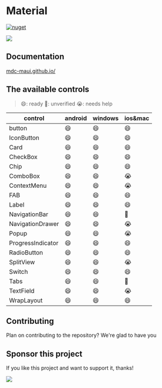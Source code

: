 
# Material
[![nuget](https://img.shields.io/nuget/vpre/Material?style=for-the-badge)](https://www.nuget.org/packages/Material) 

![](docs/assets/preview.png)

## Documentation

[mdc-maui.github.io/](https://mdc-maui.github.io/)





## The available controls

> 😄: ready    🤔: unverified    😭: needs help

| control   | android    | windows   |  ios&mac   |
| ---- | ---- | ---- |----|
| button    | 😄 | 😄 | 😄 |
| IconButton | 😄 | 😄 |😄|
| Card | 😄 | 😄 |😄|
| CheckBox | 😄 | 😄 |😄|
| Chip | 😄 | 😄 |😄|
| ComboBox | 😄 | 😄 |😭|
| ContextMenu | 😄 | 😄 |😭|
| FAB | 😄 | 😄 |😄|
| Label | 😄 | 😄 |😄|
| NavigationBar | 😄 | 😄 |🤔|
| NavigationDrawer | 😄 | 😄 |😭|
| Popup | 😄 | 😄 |😭|
| ProgressIndicator | 😄 | 😄 |😄|
| RadioButton | 😄 | 😄 |😄|
| SplitView | 😄 | 😄 |😭|
| Switch | 😄 | 😄 |😄|
| Tabs | 😄 | 😄 |🤔|
| TextField | 😄 | 😄 |😭|
| WrapLayout | 😄 | 😄 |😄|





## Contributing

Plan on contributing to the repository? We're glad to have you





## Sponsor this project

If you like this project and want to support it, thanks!



<div align="left">
<a href="https://www.buymeacoffee.com/yiszza"><img src="https://img.buymeacoffee.com/button-api/?text=Buy me a coffee&emoji=&slug=yiszza&button_colour=FFDD00&font_colour=000000&font_family=Poppins&outline_colour=000000&coffee_colour=ffffff" /></a>
</div>




